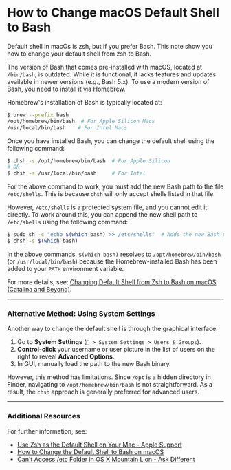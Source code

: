 # How to Change macOS Default Shell to Bash

Default shell in macOs is zsh, but if you prefer Bash.  This note show you how to change your default shell from zsh to Bash. 

The version of Bash that comes pre-installed with macOS, located at `/bin/bash`, is outdated. While it is functional, it lacks features and updates available in newer versions (e.g., Bash 5.x). To use a modern version of Bash, you need to install it via Homebrew.

Homebrew's installation of Bash is typically located at:

```zsh
$ brew --prefix bash
/opt/homebrew/bin/bash  # For Apple Silicon Macs
/usr/local/bin/bash    # For Intel Macs
```

Once you have installed Bash, you can change the default shell using the following command:

```zsh
$ chsh -s /opt/homebrew/bin/bash  # For Apple Silicon
# OR
$ chsh -s /usr/local/bin/bash     # For Intel
```

For the above command to work, you must add the new Bash path to the file `/etc/shells`. This is because `chsh` will only accept shells listed in that file.

However, `/etc/shells` is a protected system file, and you cannot edit it directly. To work around this, you can append the new shell path to `/etc/shells` using the following command:

```bash
$ sudo sh -c "echo $(which bash) >> /etc/shells"  # Adds the new Bash path
$ chsh -s $(which bash)
```

In the above commands, `$(which bash)` resolves to `/opt/homebrew/bin/bash` (or `/usr/local/bin/bash`) because the Homebrew-installed Bash has been added to your `PATH` environment variable.

For more details, see: [Changing Default Shell from Zsh to Bash on macOS (Catalina and Beyond)](https://stackoverflow.com/questions/77052638/changing-default-shell-from-zsh-to-bash-on-macos-catalina-and-beyond).

---

### Alternative Method: Using System Settings
Another way to change the default shell is through the graphical interface:

1. Go to **System Settings** (` > System Settings > Users & Groups`).
2. **Control-click** your username or user picture in the list of users on the right to reveal **Advanced Options**.
3. In GUI,  manually load the path to the new Bash binary.

However, this method has limitations. Since `/opt` is a hidden directory in Finder, navigating to `/opt/homebrew/bin/bash` is not straightforward. As a result, the `chsh` approach is generally preferred for advanced users.

---

### Additional Resources
For further information, see:

- [Use Zsh as the Default Shell on Your Mac - Apple Support](https://support.apple.com/en-us/102360)
- [How to Change the Default Shell to Bash on macOS](https://www.howtogeek.com/444596/how-to-change-the-default-shell-to-bash-in-macos-catalina/#:~:text=cat%20/etc/shells-,Change%20from%20Zsh%20to%20Bash%20In%20System%20Settings,OK%22%20to%20save%20your%20changes.)
- [Can't Access /etc Folder in OS X Mountain Lion - Ask Different](https://apple.stackexchange.com/questions/76611/cant-access-etc-folder-in-os-x-mountain-lion#:~:text=2%20Answers,kind%20of%20access%20he%20need.)
